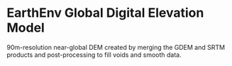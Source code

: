 # EarthEnv Global Digital Elevation Model

90m-resolution near-global DEM created by merging the GDEM and SRTM products and post-processing to fill voids and smooth data.

